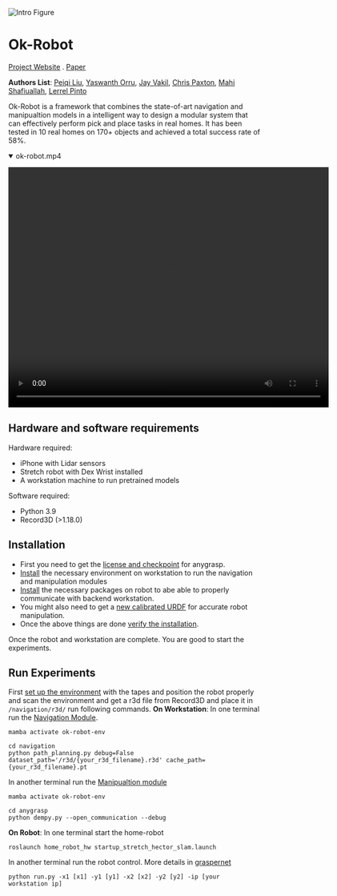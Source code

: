 
![Intro Figure](https://drive.google.com/uc?export=view&id=1IAyAMZS__gcZmsZevQyeETLU369a0n9X)
# Ok-Robot

[<u>Project Website</u>](https://ok-robot.github.io/) . [<u>Paper</u>](https://arxiv.org/abs/2401.12202)

**Authors List**: [<u>Peiqi Liu</u>](https://leo20021210.github.io/), [<u>Yaswanth Orru</u>](https://www.linkedin.com/in/yaswanth-orru/), [<u>Jay Vakil</u>](https://www.linkedin.com/in/jdvakil/), [<u>Chris Paxton</u>](https://cpaxton.github.io/), [<u>Mahi Shafiuallah</u>](https://mahis.life/), [<u>Lerrel Pinto</u>](https://www.lerrelpinto.com/) 

Ok-Robot is a framework that combines the state-of-art navigation and manipualtion models in a intelligent way to design a modular system that can effectively perform pick and place tasks in real homes. It has been tested in 10 real homes on 170+ objects and achieved a total success rate of 58%. 

<details open>
  <summary>ok-robot.mp4</summary>
  

  <!-- Your embedded video code goes here -->
  <video src="https://drive.google.com/file/d/1IC_wUHmnvq_Aon-fKdiNUNRawQC3patP/view?usp=sharing" width="640" height="480"></video>
</details>

## Hardware and software requirements
Hardware required:
* iPhone with Lidar sensors
* Stretch robot with Dex Wrist installed
* A workstation machine to run pretrained models 
  
Software required:
* Python 3.9
* Record3D (>1.18.0)

## Installation
* First you need to get the [license and checkpoint](./anygrasp/license_registration/README.md) for anygrasp.
* [Install](./docs/workspace-installation.md) the necessary environment on workstation to run the navigation and manipulation modules
* [Install](./docs/robot-installation.md) the necessary packages on robot to abe able to properly communicate with backend workstation.
* You might also need to get a [new calibrated URDF](./docs/robot-calibration.md) for accurate robot manipulation.
* Once the above things are done [verify the installation](./docs/installation-verification.md).

Once the robot and workstation are complete. You are good to start the experiments.

## Run Experiments
First [set up the environment](./docs/environment-setup) with the tapes and position the robot properly and scan the environment and get a r3d file from Record3D and place it in `/navigation/r3d/` run following commands.
**On Workstation**:
In one terminal run the [Navigation Module](./navigation/).
```
mamba activate ok-robot-env

cd navigation
python path_planning.py debug=False dataset_path='/r3d/{your_r3d_filename}.r3d' cache_path={your_r3d_filename}.pt
```

In another terminal run the [Manipualtion module](./anygrasp/README.md)
```
mamba activate ok-robot-env

cd anygrasp
python dempy.py --open_communication --debug
```

**On Robot**:
In one terminal start the home-robot
```
roslaunch home_robot_hw startup_stretch_hector_slam.launch
```

In another terminal run the robot control. More details in [graspernet](./graspernet/README.md)
```
python run.py -x1 [x1] -y1 [y1] -x2 [x2] -y2 [y2] -ip [your workstation ip]

```
